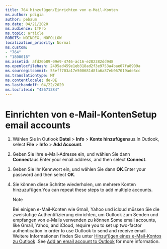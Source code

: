 ```yaml
---
title: 764 hinzufügen/Einrichten von e-Mail-Konten
ms.author: pdigia
author: pebaum
ms.date: 04/21/2020
ms.audience: ITPro
ms.topic: article
ROBOTS: NOINDEX, NOFOLLOW
localization_priority: Normal
ms.custom:
- "764"
- "1800018"
ms.assetid: afd20b89-09e9-4746-ac16-e282382dd948
ms.openlocfilehash: 2495ad459e1eb318ad2f3e9753a4bae07fa8909a
ms.sourcegitcommit: 55eff703a17e500681d8fa6a87eb067019ade3cc
ms.translationtype: MT
ms.contentlocale: de-DE
ms.lasthandoff: 04/22/2020
ms.locfileid: "43671384"
---
```

# <a name="setup-email-accounts"></a><span data-ttu-id="ac644-102">Einrichten von e-Mail-Konten</span><span class="sxs-lookup"><span data-stu-id="ac644-102">Setup email accounts</span></span>

1. <span data-ttu-id="ac644-103">Wählen Sie in Outlook **Datei** > **Info** > **Konto hinzufügen**aus.</span><span class="sxs-lookup"><span data-stu-id="ac644-103">In Outlook, select **File** > **Info** > **Add Account**.</span></span>

2. <span data-ttu-id="ac644-104">Geben Sie Ihre e-Mail-Adresse ein, und wählen Sie dann **Connect**aus.</span><span class="sxs-lookup"><span data-stu-id="ac644-104">Enter your email address, and then select **Connect**.</span></span>

3. <span data-ttu-id="ac644-105">Geben Sie Ihr Kennwort ein, und wählen Sie dann **OK**.</span><span class="sxs-lookup"><span data-stu-id="ac644-105">Enter your password and then select **OK**.</span></span>

4. <span data-ttu-id="ac644-106">Sie können diese Schritte wiederholen, um mehrere Konten hinzuzufügen.</span><span class="sxs-lookup"><span data-stu-id="ac644-106">You can repeat these steps to add multiple accounts.</span></span>

    > [!NOTE]
    > <span data-ttu-id="ac644-107">Bei einigen e-Mail-Konten wie Gmail, Yahoo und icloud müssen Sie die zweistufige Authentifizierung einrichten, um Outlook zum Senden und empfangen von e-Mails verwenden zu können.</span><span class="sxs-lookup"><span data-stu-id="ac644-107">Some email accounts, like Gmail, Yahoo, and iCloud, require you to set up two-factor authentication in order to use Outlook to send and receive email.</span></span> <span data-ttu-id="ac644-108">Weitere Informationen finden Sie unter [Hinzufügen eines e-Mail-Kontos zu Outlook](https://support.office.com/article/6e27792a-9267-4aa4-8bb6-c84ef146101b.aspx) .</span><span class="sxs-lookup"><span data-stu-id="ac644-108">See [Add an email account to Outlook](https://support.office.com/article/6e27792a-9267-4aa4-8bb6-c84ef146101b.aspx) for more information.</span></span>
  